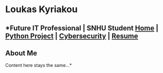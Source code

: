# Loukas Kyriakou 
*Future IT Professional | SNHU Student
[Home](index.md) | [Python Project](python.md) | [Cybersecurity](cybersecurity.md) | [Resume](resume.md)
---
## About Me
Content here stays the same...*
